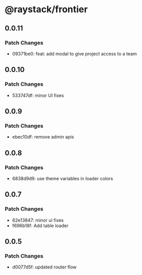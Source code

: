 # @raystack/frontier

## 0.0.11

### Patch Changes

- 09371be0: feat: add modal to give project access to a team

## 0.0.10

### Patch Changes

- 533747df: minor UI fixes

## 0.0.9

### Patch Changes

- ebec10df: remove admin apis

## 0.0.8

### Patch Changes

- 6838d9d9: use theme variables in loader colors

## 0.0.7

### Patch Changes

- 62e13847: minor ui fixes
- f696b18f: Add table loader

## 0.0.5

### Patch Changes

- d0077d5f: updated router flow
